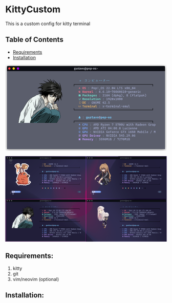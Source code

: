 # KittyCustom

This is a custom config for kitty terminal

## Table of Contents
- [Requirements](#requirements)
- [Installation](#installation)

![Screenshot](src/Screenshot%20from%202024-02-19%2014-29-44.png)

![Screenshot](src/Screenshot%20from%202024-02-19%2014-30-22.png)

## Requirements: <a name="requirements"></a>

1. kitty
2. git
3. vim/neovim (optional)

## Installation: <a name="installation"></a>
